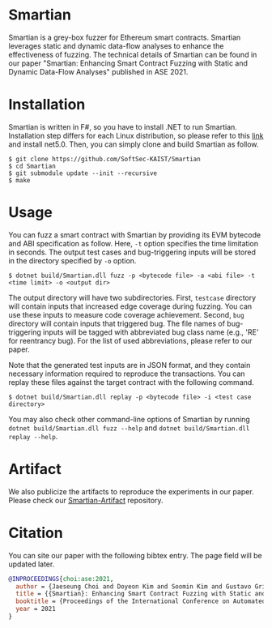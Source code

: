 Smartian
========

Smartian is a grey-box fuzzer for Ethereum smart contracts. Smartian leverages
static and dynamic data-flow analyses to enhance the effectiveness of fuzzing.
The technical details of Smartian can be found in our paper "Smartian: Enhancing
Smart Contract Fuzzing with Static and Dynamic Data-Flow Analyses" published in
ASE 2021.

# Installation

Smartian is written in F#, so you have to install .NET to run Smartian.
Installation step differs for each Linux distribution, so please refer to this
[link](https://docs.microsoft.com/en-us/dotnet/core/install/) and install
net5.0. Then, you can simply clone and build Smartian as follow.

```
$ git clone https://github.com/SoftSec-KAIST/Smartian
$ cd Smartian
$ git submodule update --init --recursive
$ make
```

# Usage

You can fuzz a smart contract with Smartian by providing its EVM bytecode and
ABI specification as follow. Here, `-t` option specifies the time limitation in
seconds. The output test cases and bug-triggering inputs will be stored in the
directory specified by `-o` option.

```
$ dotnet build/Smartian.dll fuzz -p <bytecode file> -a <abi file> -t <time limit> -o <output dir>
```

The output directory will have two subdirectories. First, `testcase` directory
will contain inputs that increased edge coverage during fuzzing. You can use
these inputs to measure code coverage achievement. Second, `bug` directory will
contain inputs that triggered bug. The file names of bug-triggering inputs will
be tagged with abbreviated bug class name (e.g., 'RE' for reentrancy bug).  For
the list of used abbreviations, please refer to our paper.

Note that the generated test inputs are in JSON format, and they contain
necessary information required to reproduce the transactions. You can replay
these files against the target contract with the following command.

```
$ dotnet build/Smartian.dll replay -p <bytecode file> -i <test case directory>
```
You may also check other command-line options of Smartian by running `dotnet
build/Smartian.dll fuzz --help` and `dotnet build/Smartian.dll replay --help`.

# Artifact

We also publicize the artifacts to reproduce the experiments in our paper.
Please check our
[Smartian-Artifact](https://github.com/SoftSec-KAIST/Smartian-Artifact)
repository.

# Citation

You can site our paper with the following bibtex entry. The page field will be
updated later.
```bibtex
@INPROCEEDINGS{choi:ase:2021,
  author = {Jaeseung Choi and Doyeon Kim and Soomin Kim and Gustavo Grieco and Alex Groce and Sang Kil Cha},
  title = {{Smartian}: Enhancing Smart Contract Fuzzing with Static and Dynamic Data-Flow Analyses},
  booktitle = {Proceedings of the International Conference on Automated Software Engineering},
  year = 2021
}
```
